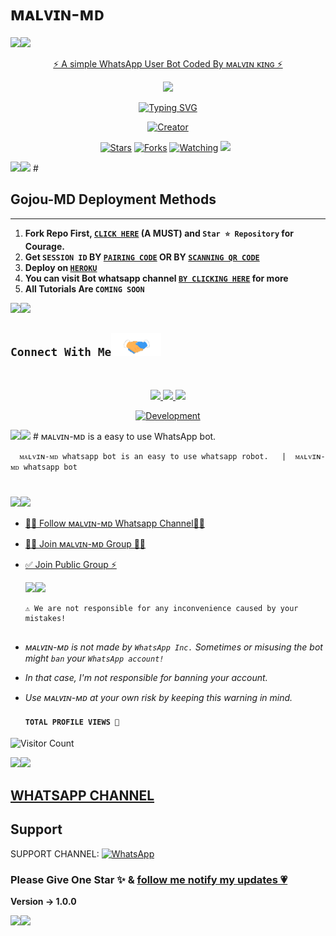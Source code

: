   # ᴍᴀʟᴠɪɴ-ᴍᴅ
   <a><img src='https://i.imgur.com/LyHic3i.gif'/></a><a><img src='https://i.imgur.com/LyHic3i.gif'/></a>
<p align="center"> 
<u>⚡ A simple WhatsApp User Bot Coded By ᴍᴀʟᴠɪɴ ᴋɪɴɢ ⚡</u>
</p>
<p align="center">
<img src="https://i.imgur.com/ozlwHK1.jpeg"/>       
<p align="center">
  <a href="https://git.io/typing-svg"><img src="https://readme-typing-svg.demolab.com?font=EB+Garamond&weight=800&size=28&duration=4000&pause=1000&random=false&width=435&lines=+•__I'M+ᴍᴀʟᴠɪɴ-+ᴍᴅ__•;MULTI-DEVICE+WHATSAPP+BOT;DEVELOPED+BY+ᴍᴀʟᴠɪ+ᴍᴅ;RELEASED+DATE+18%2F7%2F2024." alt="Typing SVG" /></a>
</p> 
<p align="center">
<a href="#"><img title="Creator" src="https://img.shields.io/badge/Creator-Malvin_King-red.svg?style=for-the-badge&logo=github"></a>
</p>
<p align="center">
<a href="https://github.com/malvinking/malvin-md/stargazers/"><img title="Stars" src="https://img.shields.io/github/stars/malvinking/malvin-md?color=blue&style=flat-square"></a>
<a href="https://github.com/malvinking/malvin-md/network/members"><img title="Forks" src="https://img.shields.io/github/forks/malvinking/malvin-md?color=yellow&style=flat-square"></a>
<a href="https://github.com/malvinking/malvin-md/watchers"><img title="Watching" src="https://img.shields.io/github/watchers/malvinking/malvin-md?label=Watchers&color=red&style=flat-square"></a>
<a href="https://github.com/malvinking/malvin-md/graphs/commit-activity"><img height="20" src="https://img.shields.io/badge/Maintained-Yes-red.svg"></a>&nbsp;&nbsp;
</p>
<a><img src='https://i.imgur.com/LyHic3i.gif'/></a><a><img src='https://i.imgur.com/LyHic3i.gif'/></a>
#

## Gojou-MD Deployment Methods
---
1.  **Fork Repo First, [`CLICK HERE`](https://github.com/malvinking/malvin-md/fork) (A MUST) and `Star ⭐ Repository` for Courage.**
2.  **Get `SESSION ID` BY [`PAIRING CODE`](https://gojoulsion-05ea27b8ff9a.herokuapp.com/pair) 
 OR BY [`SCANNING QR CODE`](https://gojssion-05ea27b8ff9a.herokuap.com/wasiqr)** 
3. **Deploy on [`HEROKU`](https://dashboard.heroku.com/new?template=https://github.com/malvinking/malvin-md)**
8. **You can visit Bot whatsapp channel [`BY CLICKING HERE`](https://whatsapp.com/channel/0029VailCeL6xCSY6gxO2C2M) for more**
9. **All Tutorials Are `COMING SOON`**

<a><img src='https://i.imgur.com/LyHic3i.gif'/></a><a><img src='https://i.imgur.com/LyHic3i.gif'/></a>

## ```Connect With Me```<img src="https://github.com/0xAbdulKhalid/0xAbdulKhalid/raw/main/assets/mdImages/handshake.gif" width ="80"></h1> 
 <br> 
<p align="center">
<a href="https://wa.me/263780166288"><img src="https://img.shields.io/badge/Contact ᴍᴀʟᴠɪɴ-ᴋɪɴɢ-25D366?style=for-the-badge&logo=whatsapp&logoColor=white" />
<a href="https://whatsapp.com/channel/0029VailCeL6xCSY6gxO2C2M"><img src="https://img.shields.io/badge/Join Official Channel-25D366?style=for-the-badge&logo=whatsapp&logoColor=white" />
<a href="https://www.youtube.com/@speedtechi"><img src="https://img.shields.io/badge/Subscribe-ff0000?style=for-the-badge&logo=youtube&logoColor=ff000000&link=https://www.youtube.com/@speedtechi" /><br>
<p align="center">
<img alt="Development" width="250" src="https://media2.giphy.com/media/W9tBvzTXkQopi/giphy.gif?cid=6c09b952xu6syi1fyqfyc04wcfk0qvqe8fd7sop136zxfjyn&ep=v1_internal_gif_by_id&rid=giphy.gif&ct=g" /> </p>
<a><img src='https://i.imgur.com/LyHic3i.gif'/></a><a><img src='https://i.imgur.com/LyHic3i.gif'/></a>
# 
ᴍᴀʟᴠɪɴ-ᴍᴅ is a easy to use WhatsApp bot. 

      ᴍᴀʟᴠɪɴ-ᴍᴅ whatsapp bot is an easy to use whatsapp robot.   |  ᴍᴀʟᴠɪɴ-ᴍᴅ whatsapp bot
# 
# 
<a><img src='https://i.imgur.com/LyHic3i.gif'/></a><a><img src='https://i.imgur.com/LyHic3i.gif'/></a>

* [🧑‍💻 Follow ᴍᴀʟᴠɪɴ-ᴍᴅ Whatsapp Channel🧑‍💻](https://whatsapp.com/channel/0029VailCeL6xCSY6gxO2C2M)

* [🧑‍💻 Join ᴍᴀʟᴠɪɴ-ᴍᴅ Group 🧑‍💻](https://t.me/263780166288)

* [✅ Join Public Group ⚡](https://chat.whatsapp.com/CibIQyQI3Em1HbUD0aVXez)

  <a><img src='https://i.imgur.com/LyHic3i.gif'/></a><a><img src='https://i.imgur.com/LyHic3i.gif'/></a>

      ⚠️ We are not responsible for any inconvenience caused by your mistakes!
  
## 

- *ᴍᴀʟᴠɪɴ-ᴍᴅ is not made by `WhatsApp Inc.` Sometimes or misusing the bot might `ban` your `WhatsApp account!`*
- *In that case, I'm not responsible for banning your account.*
- *Use ᴍᴀʟᴠɪɴ-ᴍᴅ at your own risk by keeping this warning in mind.*
  
  #### ```TOTAL PROFILE VIEWS 🧚```
![Visitor Count](https://profile-counter.glitch.me/malvinking/count.svg)

<a><img src='https://i.imgur.com/LyHic3i.gif'/></a><a><img src='https://i.imgur.com/LyHic3i.gif'/></a>

 ## [ WHATSAPP CHANNEL ](https://whatsapp.com/channel/0029VailCeL6xCSY6gxO2C2M) 

## Support

SUPPORT CHANNEL: <a href="https://whatsapp.com/channel/0029VailCeL6xCSY6gxO2C2M"><img alt="WhatsApp" src="https://img.shields.io/badge/WhatsApp-25D366?style=for-the-badge&logo=whatsapp&logoColor=white"/></a>


### Please Give One Star ✨ & [follow me notify my updates 💗](https://github.com/malvinking)
<b>Version -> 1.0.0</b>

<a><img src='https://i.imgur.com/LyHic3i.gif'/></a><a><img src='https://i.imgur.com/LyHic3i.gif'/></a>

